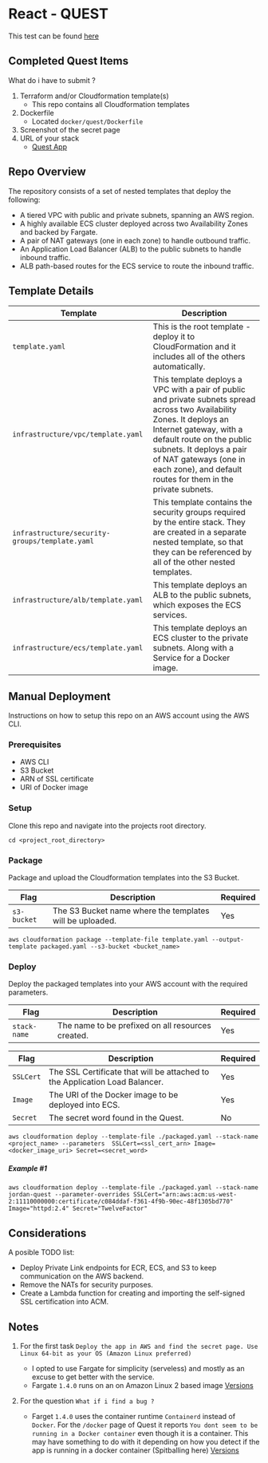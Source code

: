# React - QUEST

This test can be found [here](https://github.com/rearc/quest)

## Completed Quest Items

What do i have to submit ?
1. Terraform and/or Cloudformation template(s)
	- This repo contains all Cloudformation templates
2. Dockerfile
	- Located `docker/quest/Dockerfile`
3. Screenshot of the secret page
4. URL of your stack
	- [Quest App](https://jordan-quest-alb-2119162710.us-west-2.elb.amazonaws.com/)

## Repo Overview

The repository consists of a set of nested templates that deploy the following:

- A tiered VPC with public and private subnets, spanning an AWS region.
- A highly available ECS cluster deployed across two Availability Zones and backed by Fargate.
- A pair of NAT gateways (one in each zone) to handle outbound traffic.
- An Application Load Balancer (ALB) to the public subnets to handle inbound traffic.
- ALB path-based routes for the ECS service to route the inbound traffic.
## Template Details

| Template  | Description                    |
| ------------- | ------------------------------ |
| `template.yaml`      | This is the root template - deploy it to CloudFormation and it includes all of the others automatically.       |
| `infrastructure/vpc/template.yaml`   | This template deploys a VPC with a pair of public and private subnets spread across two Availability Zones. It deploys an Internet gateway, with a default route on the public subnets. It deploys a pair of NAT gateways (one in each zone), and default routes for them in the private subnets.     |
| `infrastructure/security-groups/template.yaml`      | This template contains the security groups required by the entire stack. They are created in a separate nested template, so that they can be referenced by all of the other nested templates.      |
| `infrastructure/alb/template.yaml`   | This template deploys an ALB to the public subnets, which exposes the ECS services.   |
| `infrastructure/ecs/template.yaml`   | This template deploys an ECS cluster to the private subnets. Along with a Service for a Docker image.   |

## Manual Deployment

Instructions on how to setup this repo on an AWS account using the AWS CLI.

### Prerequisites

- AWS CLI
- S3 Bucket
- ARN of SSL certificate
- URI of Docker image

### Setup

Clone this repo and navigate into the projects root directory.

`cd <project_root_directory>`

### Package

Package and upload the Cloudformation templates into the S3 Bucket.

| Flag | Description | Required |
| ------------- | ------------------------------ | ------------- |
| `s3-bucket` | The S3 Bucket name where the templates will be uploaded. | Yes |

`aws cloudformation package --template-file template.yaml --output-template packaged.yaml --s3-bucket <bucket_name>`

### Deploy

Deploy the packaged templates into your AWS account with the required parameters.

| Flag | Description | Required |
| ------------- | ------------------------------ | ------------- |
| `stack-name` | The name to be prefixed on all resources created.       | Yes |

| Flag | Description | Required |
| ------------- | ------------------------------ | ------------- |
| `SSLCert` | The SSL Certificate that will be attached to the Application Load Balancer. | Yes |
| `Image` | The URI of the Docker image to be deployed into ECS. | Yes |
| `Secret` | The secret word found in the Quest. | No |

`aws cloudformation deploy --template-file ./packaged.yaml --stack-name <project_name> --parameters  SSLCert=<ssl_cert_arn> Image=<docker_image_uri> Secret=<secret_word>`

##### Example #1

`aws cloudformation deploy --template-file ./packaged.yaml --stack-name jordan-quest --parameter-overrides SSLCert="arn:aws:acm:us-west-2:11110000000:certificate/c084ddaf-f361-4f9b-90ec-48f1305bd770" Image="httpd:2.4" Secret="TwelveFactor"`

## Considerations

A posible TODO list:

- Deploy Private Link endpoints for ECR, ECS, and S3 to keep communication on the AWS backend.
- Remove the NATs for security purposes.
- Create a Lambda function for creating and importing the self-signed SSL certification into ACM. 

## Notes

1. For the first task `Deploy the app in AWS and find the secret page. Use Linux 64-bit as your OS (Amazon Linux preferred)`
    - I opted to use Fargate for simplicity (serveless) and mostly as an excuse to get better with the service.
    - Fargate `1.4.0` runs on an on Amazon Linux 2 based image [Versions](https://docs.aws.amazon.com/AmazonECS/latest/developerguide/platform_versions.html#available_pv)

2. For the question `What if i find a bug ?`
    - Farget `1.4.0` uses the container runtime `Containerd` instead of `Docker`. For the `/docker` page of Quest it reports `You dont seem to be running in a Docker container` even though it is a container. This may have something to do with it depending on how you detect if the app is running in a docker container (Spitballing here) [Versions](https://docs.aws.amazon.com/AmazonECS/latest/developerguide/platform_versions.html#available_pv)

